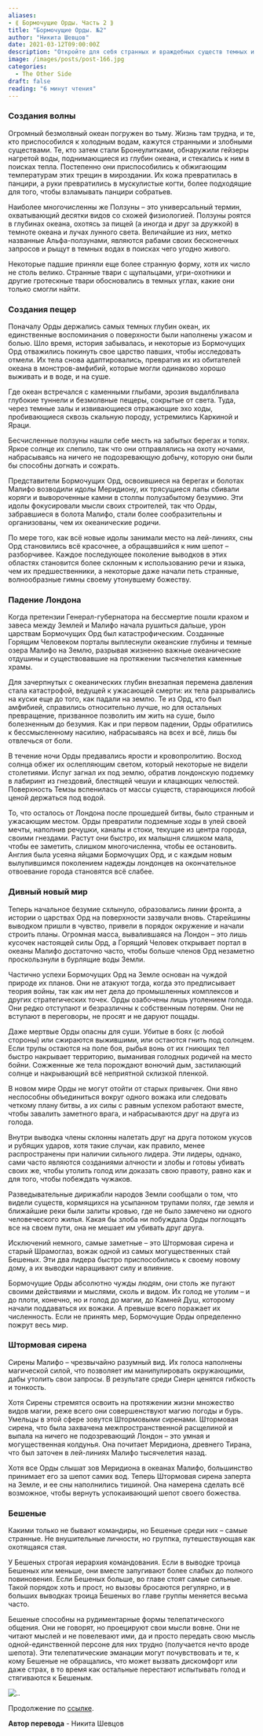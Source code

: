 ```yaml
---
aliases: 
- ⟪ Бормочущие Орды. Часть 2 ⟫
title: "Бормочущие Орды. №2"
author: "Никита Шевцов"
date: 2021-03-12T09:00:00Z
description: "Откройте для себя странных и враждебных существ темных и холодных глубин безмолвного океана из сеттинга «The Other Side». Следите за эволюцией бронеходцев, которые приспособились к кипящим гейзерам подводного мира, развив бронированную кожу и мускулистые когти, чтобы выжить. Между тем, универсальные полизоны, включающие десятки видов, бродят во тьме в поисках добычи и компании, а доминирующие альфа-полизоны неустанно преследуют свои ненасытные желания."
image: /images/posts/post-166.jpg
categories:
  - The Other Side
draft: false
reading: "6 минут чтения"
---
```


### Создания волны

Огромный безмолвный океан погружен во тьму. Жизнь там трудна, и те, кто приспособился к холодным водам, кажутся странными и злобными существами. Те, кто затем стали Бронеулитками, обнаружили гейзеры нагретой воды, поднимающиеся из глубин океана, и стекались к ним в поисках тепла. Постепенно они приспособились к обжигающим температурам этих трещин в мироздании. Их кожа превратилась в панцири, а руки превратились в мускулистые когти, более подходящие для того, чтобы взламывать панцири собратьев.

Наиболее многочисленны же Ползуны – это универсальный термин, охватывающий десятки видов со схожей физиологией. Ползуны роятся в глубинах океана, охотясь за пищей (а иногда и друг за дружкой) в темноте океана и лучах лунного света. Величайшие из них, метко названные Альфа-ползунами, являются рабами своих бесконечных запросов и рыщут в темных водах в поисках чего угодно живого.

Некоторые падшие приняли еще более странную форму, хотя их число не столь велико. Странные твари с щупальцами, угри-охотники и другие гротескные твари обосновались в темных углах, какие они только смогли найти.

### Создания пещер

Поначалу Орды держались самых темных глубин океан, их единственные воспоминания о поверхности были наполнены ужасом и болью. Шло время, история забывалась, и некоторые из Бормочущих Орд отважились покинуть свое царство павших, чтобы исследовать отмели. Их тела снова адаптировались, превратив их из обитателей океана в монстров-амфибий, которые могли одинаково хорошо выживать и в воде, и на суше.

Где океан встречался с каменными глыбами, эрозия выдалбливала глубокие туннели и безмолвные пещеры, сокрытые от света. Туда, через темные залы и извивающиеся отражающие эхо ходы, пробивающиеся сквозь скальную породу, устремились Каркиной и Яраци.

Бесчисленные ползуны нашли себе месть на забытых берегах и топях. Яркое солнце их слепило, так что они отправлялись на охоту ночами, набрасываясь на ничего не подозревающую добычу, которую они были бы способны догнать и сожрать.

Представители Бормочущих Орд, освоившиеся на берегах и болотах Малифо возводили идолы Меридиону, их трясущиеся лапы сбивали коряги и вывороченные камни в столпы полузабытому безумию. Эти идолы фокусировали мысли своих строителей, так что Орды, забравшиеся в болота Малифо, стали более сообразительны и организованы, чем их океанические родичи.

По мере того, как всё новые идолы занимали место на лей-линиях, сны Орд становились всё красочнее, а обращавшийся к ним шепот – разборчивее. Каждое последующее поколение выводков в этих областях становится более склонным к использованию речи и языка, чем их предшественники, а некоторые даже начали петь странные, волнообразные гимны своему утонувшему божеству.

### Падение Лондона

Когда претензии Генерал-губернатора на бессмертие пошли крахом и завеса между Землей и Малифо начала рушиться дальше, урон царствам Бормочущих Орд был катастрофическим. Созданные Горящим Человеком порталы выплеснули океанские глубины и темные озера Малифо на Землю, разрывая жизненно важные океанические отдушины и существовавшие на протяжении тысячелетия каменные храмы.

Для зачерпнутых с океанических глубин внезапная перемена давления стала катастрофой, ведущей к ужасающей смерти: их тела разрывались на куски еще до того, как падали на землю. Те из Орд, кто был амфибией, справились относительно лучше, но для остальных превращение, призванное позволить им жить на суше, было болезненным до безумия. Как и при первом падении, Орды обратились к бессмысленному насилию, набрасываясь на всех и всё, лишь бы отвлечься от боли.

В течение ночи Орды предавались ярости и кровопролитию. Восход солнца обжег их ослепляющим светом, который некоторые не видели столетиями. Испуг загнал их под землю, обратив лондонскую подземку в лабиринт из гнездовий, блестящей чешуи и клацающих челюстей. Поверхность Темзы вспенилась от массы существ, старающихся любой ценой держаться под водой.

То, что осталось от Лондона после прошедшей битвы, было странным и ужасающим местом. Орды превратили подземные ходы в улей своей мечты, наполнив речушки, каналы и стоки, текущие из центра города, своими гнездами. Растут они быстро, их малышня слишком мала, чтобы ее заметить, слишком многочисленна, чтобы ее остановить. Англия была усеяна яйцами Бормочущих Орд, и с каждым новым вылупившимся поколением надежды лондонцев на окончательное отвоевание города становятся всё слабее.

### Дивный новый мир

Теперь начальное безумие схлынуло, образовались линии фронта, а истории о царствах Орд на поверхности зазвучали вновь. Старейшины выводком пришли в чувство, привели в порядок окружение и начали строить планы. Огромная масса, вывалившаяся на Лондон – это лишь кусочек настоящей силы Орд, а Горящий Человек открывает портал в океаны Малифо достаточно часто, чтобы больше членов Орд незаметно проскользнули в бурлящие воды Земли.

Частично успехи Бормочущих Орд на Земле основан на чуждой природе их планов. Они не атакуют тогда, когда это предписывает теория войны, так как им нет дела до промышленных комплексов и других стратегических точек. Орды озабочены лишь утолением голода. Они редко отступают и безразличны к собственным потерям. Они не вступают в переговоры, не просят и не даруют пощады.

Даже мертвые Орды опасны для суши. Убитые в боях (с любой стороны) или сжираются выжившими, или остаются гнить под солнцем. Если трупы остаются на поле боя, рыбья вонь от их гниющих тел быстро накрывает территорию, выманивая голодных родичей на место бойни. Сожженные же тела порождают вонючий дым, застилающий солнце и накрывающий всё неприятной склизкой пленкой.

В новом мире Орды не могут отойти от старых привычек. Они явно неспособны объединиться вокруг одного вожака или следовать четкому плану битвы, а их силы с равным успехом работают вместе, чтобы завалить заметного врага, и набрасываются друг на друга из голода.

Внутри выводка члены склонны налетать друг на друга потоком укусов и рубящих ударов, хотя такие случаи, как правило, менее распространены при наличии сильного лидера. Эти лидеры, однако, сами часто являются созданиями алчности и злобы и готовы убивать своих же, чтобы утолить голод или доказать свою правоту, равно как и для того, чтобы побеждать чужаков.

Разведывательные дирижабли народов Земли сообщали о том, что видели существ, кормящихся на усыпанном трупами полях, где земля и ближайшие реки были залиты кровью, где не было замечено ни одного человеческого жилья. Какая бы злоба ни побуждала Орды поглощать все на своем пути, она не мешает им убивать друг друга.

Исключений немного, самые заметные – это Штормовая сирена и старый Шрамоглаз, вожак одной из самых могущественных стай Бешеных. Эти два лидера быстро приспособились к своему новому дому, а их выводки наращивают силу и влияние.

Бормочущие Орды абсолютно чужды людям, они столь же пугают своими действиями и мыслями, сколь и видом. Их голод не утолим – и до плоти, конечно, но и голод до магии, до Камней Душ, которому начали поддаваться их вожаки. А превыше всего поражает их численность. Если не принять мер, Бормочущие Орды определенно пожрут весь мир.

### Штормовая сирена

Сирены Малифо – чрезвычайно разумный вид. Их голоса наполнены магической силой, что позволяет им манипулировать окружающими, дабы утолить свои запросы. В результате среди Сиерн ценятся гибкость и тонкость.

Хотя Сирены стремятся освоить на протяжении жизни множество видов магии, реже всего они совершенствуют магию погоды и бурь. Умельцы в этой сфере зовутся Штормовыми сиренами. Штормовая сирена, что была захвачена межпространственной расщелиной и выпала на ничего не подозревающий Лондон – это умная и могущественная колдунья. Она почитает Меридиона, древнего Тирана, что был заточен в лей-линиях Малифо тысячелетия назад.

Хотя все Орды слышат зов Меридиона в океанах Малифо, большинство принимает его за шепот самих вод. Теперь Штормовая сирена заперта на Земле, и ее сны наполнились тишиной. Она намерена сделать всё возможное, чтобы вернуть успокаивающий шепот своего божества.


### Бешеные

Какими только не бывают командиры, но Бешеные среди них – самые странные. Не внушительные личности, но группка, путешествующая как охотящаяся стая.

У Бешеных строгая иерархия командования. Если в выводке троица Бешеных или меньше, они вместе запугивают более слабых до полного повиновения. Если Бешеных больше, во главе стоят самые сильные. Такой порядок хоть и прост, но вызовы бросаются регулярно, и в больших выводках троица Бешеных во главе группы меняется весьма часто.

Бешеные способны на рудиментарные формы телепатического общения. Они не говорят, но проецируют свои мысли вовне. Они не читают мыслей и не повелевают ими, да и просто передать свою мысль одной-единственной персоне для них трудно (получается нечто вроде шепота). Эти телепатические эманации могут почувствовать и те, к кому Бешеные не обращались, что может вызвать дискомфорт или даже страх, в то время как остальные перестают испытывать голод и стягиваются к Бешеным.

![..](/images/posts/post-166_img1.webp)


Продолжение по [ссылке](http://malifaux.ru/posts/post-167).

**Автор перевода** - Никита Шевцов

